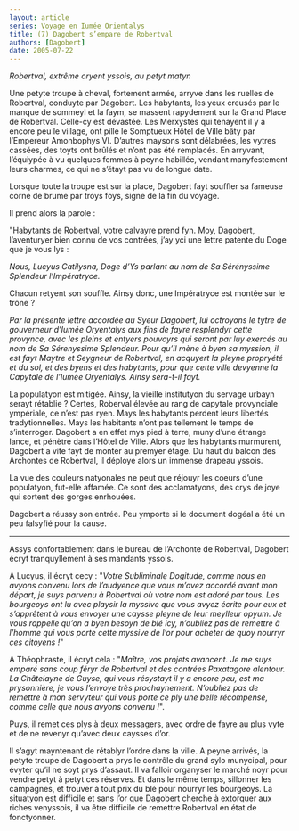 ```yaml
---
layout: article
series: Voyage en Iumée Orientalys
title: (7) Dagobert s’empare de Robertval
authors: [Dagobert]
date: 2005-07-22
---
```


_Robertval, extrême oryent yssois, au petyt matyn_

Une petyte troupe à cheval, fortement armée, arryve dans les ruelles de Robertval, conduyte par Dagobert. Les habytants, les yeux creusés par le manque de sommeyl et la faym, se massent rapydement sur la Grand Place de Robertval. Celle-cy est dévastée. Les Merxystes qui tenayent il y a encore peu le village, ont pillé le Somptueux Hôtel de Ville bâty par l’Empereur Amonbophys VI. D’autres maysons sont délabrées, les vytres cassées, des toyts ont brûlés et n’ont pas été remplacés. En arryvant, l’équiypée à vu quelques femmes à peyne habillée, vendant manyfestement leurs charmes, ce qui ne s’étayt pas vu de longue date.

Lorsque toute la troupe est sur la place, Dagobert fayt souffler sa fameuse corne de brume par troys foys, signe de la fin du voyage.

Il prend alors la parole :

"Habytants de Robertval, votre calvayre prend fyn. Moy, Dagobert, l’aventuryer bien connu de vos contrées, j’ay yci une lettre patente du Doge que je vous lys :

_Nous, Lucyus Catilysna, Doge d’Ys parlant au nom de Sa Sérényssime Splendeur l’Impératryce._

Chacun retyent son souffle. Ainsy donc, une Impératryce est montée sur le trône ?

_Par la présente lettre accordée au Syeur Dagobert, lui octroyons le tytre de gouverneur d’Iumée Oryentalys aux fins de fayre resplendyr cette provynce, avec les pleins et entyers pouvoyrs qui seront par luy exercés au nom de Sa Sérenyssime Splendeur. Pour qu’il mène à byen sa myssion, il est fayt Maytre et Seygneur de Robertval, en acquyert la pleyne propryété et du sol, et des byens et des habytants, pour que cette ville devyenne la Capytale de l’Iumée Oryentalys. Ainsy sera-t-il fayt._

La populatyon est mitigée. Ainsy, la vieille institutyon du servage urbayn serayt rétablie ? Certes, Roberval élevée au rang de capytale provynciale ympériale, ce n’est pas ryen. Mays les habytants perdent leurs libertés tradytionnelles. Mays les habitants n’ont pas tellement le temps de s’interroger. Dagobert a en effet mys pied à terre, muny d’une étrange lance, et pénètre dans l’Hôtel de Ville. Alors que les habytants murmurent, Dagobert a vite fayt de monter au premyer étage. Du haut du balcon des Archontes de Robertval, il déploye alors un immense drapeau yssois.

La vue des couleurs natyonales ne peut que réjouyr les coeurs d’une populatyon, fut-elle affamée. Ce sont des acclamatyons, des crys de joye qui sortent des gorges enrhouées.

Dagobert a réussy son entrée. Peu ymporte si le document dogéal a été un peu falsyfié pour la cause.

---

Assys confortablement dans le bureau de l’Archonte de Robertval, Dagobert écryt tranquyllement à ses mandants yssois.

A Lucyus, il écryt cecy : "_Votre Subliminale Dogitude, comme nous en avyons convenu lors de l’audyence que vous m’avez accordé avant mon départ, je suys parvenu à Robertval où votre nom est adoré par tous. Les bourgeoys ont lu avec playsir la myssive que vous avyez écrite pour eux et s’apprêtent à vous envoyer une caysse pleyne de leur meylleur opyum. Je vous rappelle qu’on a byen besoyn de blé icy, n’oubliez pas de remettre à l’homme qui vous porte cette myssive de l’or pour acheter de quoy nourryr ces citoyens !_"

A Théophraste, il écryt cela : "_Maître, vos projets avancent. Je me suys emparé sans coup féryr de Robertval et des contrées Paxatagore alentour. La Châtelayne de Guyse, qui vous résystayt il y a encore peu, est ma prysonnière, je vous l’envoye très prochaynement. N’oubliez pas de remettre à mon servyteur qui vous porte ce ply une belle récompense, comme celle que nous avyons convenu !_".

Puys, il remet ces plys à deux messagers, avec ordre de fayre au plus vyte et de ne revenyr qu’avec deux caysses d’or.

Il s’agyt mayntenant de rétablyr l’ordre dans la ville. A peyne arrivés, la petyte troupe de Dagobert a prys le contrôle du grand sylo munycipal, pour évyter qu’il ne soyt prys d’assaut. Il va falloir organyser le marché noyr pour vendre petyt à petyt ces réserves. Et dans le même temps, sillonner les campagnes, et trouver à tout prix du blé pour nourryr les bourgeoys. La situatyon est difficile et sans l’or que Dagobert cherche à extorquer aux riches venyssois, il va être difficile de remettre Robertval en état de fonctyonner.